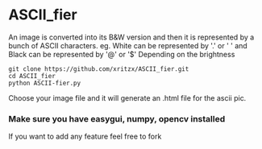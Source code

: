 # ASCII_fier

An image is converted into its B&W version and then it is represented by a bunch of ASCII characters.
eg. White can be represented by '.' or ' ' and Black can be represented by '@' or '$'
Depending on the brightness

```
git clone https://github.com/xritzx/ASCII_fier.git
cd ASCII_fier
python ASCII-fier.py
```
Choose your image file and it will generate an .html file for the ascii pic.
### Make sure you have easygui, numpy, opencv installed
If you want to add any feature feel free to fork
